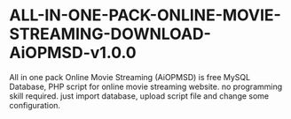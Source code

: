 # ALL-IN-ONE-PACK-ONLINE-MOVIE-STREAMING-DOWNLOAD-AiOPMSD-v1.0.0
All in one pack Online Movie Streaming (AiOPMSD) is free MySQL Database, PHP script for online movie streaming website. no programming skill required. just import database, upload script file and change some configuration.
